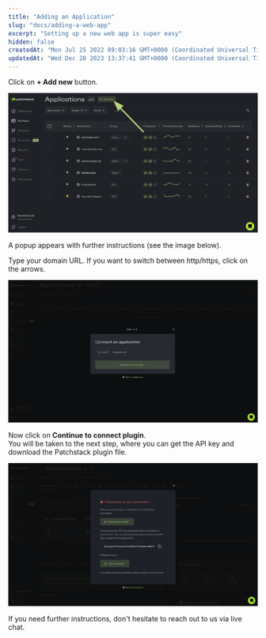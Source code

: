 ```yaml
---
title: "Adding an Application"
slug: "docs/adding-a-web-app"
excerpt: "Setting up a new web app is super easy"
hidden: false
createdAt: "Mon Jul 25 2022 09:03:16 GMT+0000 (Coordinated Universal Time)"
updatedAt: "Wed Dec 20 2023 13:37:41 GMT+0000 (Coordinated Universal Time)"
---
```

Click on **+ Add new** button.

![](/src/assets/images/2c9c461-patchstack-my-apps-add-new.png)

A popup appears with further instructions (see the image below).

Type your domain URL. If you want to switch between http/https, click on the arrows.

![](/src/assets/images/897cdf9-Patchstack_connect_an_application.png)

Now click on **Continue to connect plugin**.  
You will be taken to the next step, where you can get the API key and download the Patchstack plugin file.

![](/src/assets/images/121108e-Patchstack_is_not_connected_2.png)

If you need further instructions, don't hesitate to reach out to us via live chat.

